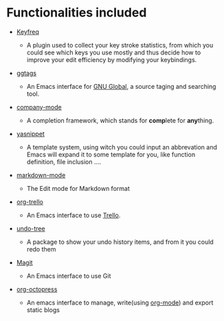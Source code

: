 # Functionalities included

* [Keyfreq](https://github.com/dacap/keyfreq)
	* A plugin used to collect your key stroke statistics,
	from which you could see which keys you use mostly and
	thus decide how to improve your edit efficiency by
	modifying your keybindings.

* [ggtags](https://github.com/leoliu/ggtags)
	* An Emacs interface for [GNU Global](http://www.gnu.org/software/global/),
	  a source taging and searching tool.

* [company-mode](http://company-mode.github.io/)
	* A completion framework, which stands for **comp**lete for
	**any**thing.

* [yasnippet](https://github.com/capitaomorte/yasnippet)
	* A template system, using witch you could input an abbrevation
	 and Emacs will expand it to some template for you, like function
	 definition, file inclusion ....

* [markdown-mode](http://jblevins.org/projects/markdown-mode/)
	* The Edit mode for Markdown format

* [org-trello](https://github.com/org-trello/org-trello)
    * An Emacs interface to use [Trello](https://trello.com).

* [undo-tree](http://www.emacswiki.org/emacs/UndoTree)
    * A package to show your undo history items, and from it you could redo them

* [Magit](https://github.com/magit/magit)
    * An Emacs interface to use Git

* [org-octopress](https://github.com/yoshinari-nomura/org-octopress)
    * An emacs interface to manage, write(using [org-mode](http://orgmode.org/))
	and export static blogs
